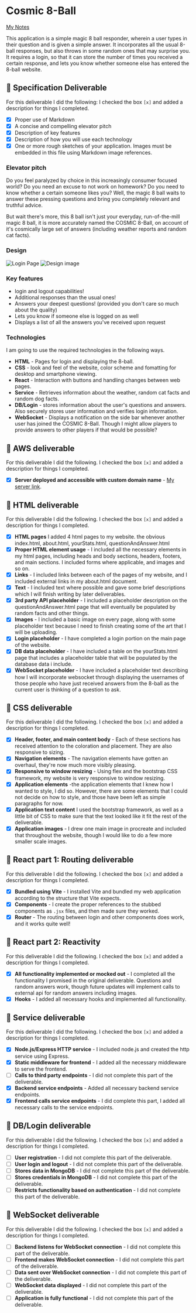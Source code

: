 # Cosmic 8-Ball

[My Notes](notes.md)

This application is a simple magic 8 ball responder, wherein a user types in their question and is given a simple answer. It incorporates all the usual 8-ball responses, but also throws in some random ones that may surprise you. It requires a login, so that it can store the number of times you received a certain response, and lets you know whether someone else has entered the 8-ball website.

<!-- > [!NOTE]
>  This is a template for your startup application. You must modify this `README.md` file for each phase of your development. You only need to fill in the section for each deliverable when that deliverable is submitted in Canvas. Without completing the section for a deliverable, the TA will not know what to look for when grading your submission. Feel free to add additional information to each deliverable description, but make sure you at least have the list of rubric items and a description of what you did for each item.

> [!NOTE]
>  If you are not familiar with Markdown then you should review the [documentation](https://docs.github.com/en/get-started/writing-on-github/getting-started-with-writing-and-formatting-on-github/basic-writing-and-formatting-syntax) before continuing. -->

## 🚀 Specification Deliverable
<!-- 
> [!NOTE]
>  Fill in this sections as the submission artifact for this deliverable. You can refer to this [example](https://github.com/webprogramming260/startup-example/blob/main/README.md) for inspiration. -->

For this deliverable I did the following:
I checked the box `[x]` and added a description for things I completed.

- [x] Proper use of Markdown
- [x] A concise and compelling elevator pitch
- [x] Description of key features
- [x] Description of how you will use each technology
- [x] One or more rough sketches of your application. Images must be embedded in this file using Markdown image references.

### Elevator pitch

Do you feel paralyzed by choice in this increasingly consumer focused world? Do you need an excuse to not work on homework? Do you need to know whether a certain someone likes you? Well, the magic 8 ball waits to answer these pressing questions and bring you completely relevant and truthful advice.

But wait there's more, this 8 ball isn't just your everyday, run-of-the-mill magic 8 ball, it is more accurately named the COSMIC 8-Ball, on account of it's cosmically large set of answers (including weather reports and random cat facts).

### Design

![Login Page](graphics/Login_page_chris_website.png)
![Design image](graphics/Chris_Website_layout.png)

<!-- 
```mermaid
sequenceDiagram
    actor->> You
    actor->> Website
    User->>Website: Open homepage
    Website->>User: Display homepage
    User->>Website: Login with credentials
    Website->>User: Display user dashboard
``` -->

### Key features

- login and logout capabilities!
- Additional responses than the usual ones!
- Answers your deepest questions! (provided you don't care so much about the quality)
- Lets you know if someone else is logged on as well
- Displays a list of all the answers you've received upon request

### Technologies

I am going to use the required technologies in the following ways.

- **HTML** - Pages for login and displaying the 8-ball.
- **CSS** - look and feel of the website, color scheme and fomatting for desktop and smartphone viewing.
- **React** - Interaction with buttons and handling changes between web pages.
- **Service** - Retrieves information about the weather, random cat facts and random dog facts.
- **DB/Login** - stores information about the user's questions and answers. Also securely stores user information and verifies login information.
- **WebSocket** - Displays a notification on the side bar whenever another user has joined the COSMIC 8-Ball. Though I might allow players to provide answers to other players if that would be possible?

## 🚀 AWS deliverable

For this deliverable I did the following. I checked the box `[x]` and added a description for things I completed.

- [x] **Server deployed and accessible with custom domain name** - [My server link](https://cosmic-8-ball.click/).

## 🚀 HTML deliverable

For this deliverable I did the following. I checked the box `[x]` and added a description for things I completed.

- [x] **HTML pages** I added 4 html pages to my website. the obvious index.html, about.html, yourStats.html, questionAndAnswer.html
- [x] **Proper HTML element usage** - I included all the necessary elements in my html pages, including heads and body sections, headers, footers, and main sections. I included forms where applicable, and images and so on.
- [x] **Links** - I included links between each of the pages of my website, and I included external links in my about.html document.
- [x] **Text** - I included text where possible and gave some brief descriptions which I will finish writing by later deliverables.
- [x] **3rd party API placeholder** - I included a placeholder description on the questionAndAnswer.html page that will eventually be populated by random facts and other things.
- [x] **Images** - I included a basic image on every page, along with some placeholder text because I need to finish creating some of the art that I will be uploading.
- [x] **Login placeholder** - I have completed a login portion on the main page of the website.
- [x] **DB data placeholder** - I have included a table on the yourStats.html page that includes a placeholder table that will be populated by the database data i include.
- [x] **WebSocket placeholder** - I have included a placeholder text describing how I will incorporate websocket through displaying the usernames of those people who have just received answers from the 8-ball as the current user is thinking of a question to ask.

## 🚀 CSS deliverable

For this deliverable I did the following. I checked the box `[x]` and added a description for things I completed.

- [x] **Header, footer, and main content body** - Each of these sections has received attention to the coloration and placement. They are also responsive to sizing.
- [x] **Navigation elements** - The navigation elements have gotten an overhaul, they're now much more visibly pleasing.
- [x] **Responsive to window resizing** - Using flex and the bootstrap CSS framework, my website is very responsive to window resizing.
- [x] **Application elements** -the application elements that I knew how I wanted to style, I did so. However, there are some elements that I could not decide on how to style, and those have been left as simple paragraphs for now.
- [x] **Application text content** I used the bootstrap framework, as well as a little bit of CSS to make sure that the text looked like it fit the rest of the deliverable.
- [x] **Application images** - I drew one main image in procreate and included that throughout the website, though I would like to do a few more smaller scale images.

## 🚀 React part 1: Routing deliverable

For this deliverable I did the following. I checked the box `[x]` and added a description for things I completed.

- [x] **Bundled using Vite** - I installed Vite and bundled my web application according to the structure that Vite expects.
- [x] **Components** - I create the proper references to the stubbed components as `.jsx` files, and then made sure they worked.
- [x] **Router** - The routing between login and other components does work, and it works quite well!

## 🚀 React part 2: Reactivity

For this deliverable I did the following. I checked the box `[x]` and added a description for things I completed.

- [x] **All functionality implemented or mocked out** - I completed all the functionality I promised in the original deliverable. Questions and random answers work, though future updates will implement calls to external api for random answers including images. 
- [x] **Hooks** - I added all necessary hooks and implemented all functionality.

## 🚀 Service deliverable

For this deliverable I did the following. I checked the box `[x]` and added a description for things I completed.

- [x] **Node.js/Express HTTP service** - I included node.js and created the http service using Express.
- [x] **Static middleware for frontend** - I added all the necessary middleware to serve the frontend.
- [ ] **Calls to third party endpoints** - I did not complete this part of the deliverable.
- [x] **Backend service endpoints** - Added all necessary backend service endpoints.
- [x] **Frontend calls service endpoints** - I did complete this part, I added all necessary calls to the service endpoints.

## 🚀 DB/Login deliverable

For this deliverable I did the following. I checked the box `[x]` and added a description for things I completed.

- [ ] **User registration** - I did not complete this part of the deliverable.
- [ ] **User login and logout** - I did not complete this part of the deliverable.
- [ ] **Stores data in MongoDB** - I did not complete this part of the deliverable.
- [ ] **Stores credentials in MongoDB** - I did not complete this part of the deliverable.
- [ ] **Restricts functionality based on authentication** - I did not complete this part of the deliverable.

## 🚀 WebSocket deliverable

For this deliverable I did the following. I checked the box `[x]` and added a description for things I completed.

- [ ] **Backend listens for WebSocket connection** - I did not complete this part of the deliverable.
- [ ] **Frontend makes WebSocket connection** - I did not complete this part of the deliverable.
- [ ] **Data sent over WebSocket connection** - I did not complete this part of the deliverable.
- [ ] **WebSocket data displayed** - I did not complete this part of the deliverable.
- [ ] **Application is fully functional** - I did not complete this part of the deliverable.
